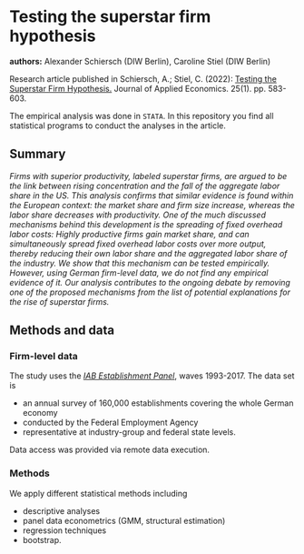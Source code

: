 # Testing the superstar firm hypothesis

**authors:** Alexander Schiersch (DIW Berlin), Caroline Stiel (DIW Berlin)

Research article published in Schiersch, A.; Stiel, C. (2022): [Testing the Superstar Firm Hypothesis.](https://doi.org/10.1080/15140326.2022.2029071) Journal of Applied Economics. 25(1). pp. 583-603.

The empirical analysis was done in `STATA`. In this repository you find all statistical programs to conduct the analyses in the article.

## Summary

_Firms with superior productivity, labeled superstar firms, are argued to be the link between rising concentration and the fall of the 
aggregate labor share in the US. This analysis confirms that similar evidence is found within the European context: the market share 
and firm size increase, whereas the labor share decreases with productivity. One of the much discussed mechanisms behind this  development is the spreading of fixed overhead labor costs: Highly productive firms gain market share, and can simultaneously spread 
fixed overhead labor costs over more output, thereby reducing their own labor share and the aggregated labor share of the industry. We show that this mechanism can be tested empirically. However, using German firm-level data, we do not find any empirical evidence of it. Our analysis contributes to the ongoing debate by removing one of the proposed mechanisms from the list of potential explanations for the rise of superstar firms._

## Methods and data

### Firm-level data

The study uses the [_IAB Establishment Panel_](https://doi.org/10.5164/IAB.IABBP9317.de.en.v1), waves 1993-2017. The data set is

- an annual survey of 160,000 establishments covering the whole German economy
- conducted by the Federal Employment Agency
- representative at industry-group and federal state levels.

Data access was provided via remote data execution.

### Methods

We apply different statistical methods including 

- descriptive analyses
- panel data econometrics (GMM, structural estimation)
- regression techniques
- bootstrap.

